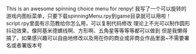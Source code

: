 This is an awesome spinning choice menu for renpy!
我写了一个可以旋转的游戏内图标菜单，只要下载spinningMenu.rpy到game目录就可以用啦！
script.rpy里面有示范教给你怎么用，可以复制代码修改
理论上不光可以制作圆形抖动效果，像阿基米德螺线啊、方形啊、五角星等等等等都可以做到
但是我懒得搞了，如果感兴趣可以自由地修改以及用在你的商业或非商业作品里面~不需要署名或者署版本号
